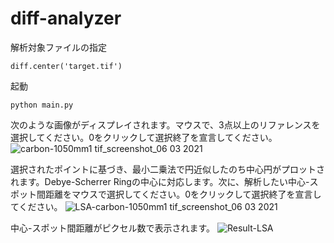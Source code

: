 # diff-analyzer

解析対象ファイルの指定
```
diff.center('target.tif')
```

起動
```
python main.py
```

次のような画像がディスプレイされます。マウスで、3点以上のリファレンスを選択してください。0をクリックして選択終了を宣言してください。
![carbon-1050mm1 tif_screenshot_06 03 2021](https://user-images.githubusercontent.com/7247018/110142412-7bb9fa00-7e19-11eb-8bf9-5de67c32f156.png)

選択されたポイントに基づき、最小二乗法で円近似したのち中心円がプロットされます。Debye-Scherrer Ringの中心に対応します。次に、解析したい中心-スポット間距離をマウスで選択してください。0をクリックして選択終了を宣言してください。
![LSA-carbon-1050mm1 tif_screenshot_06 03 2021](https://user-images.githubusercontent.com/7247018/110142750-d81d1980-7e19-11eb-9e88-875b68cd02e9.png)

中心-スポット間距離がピクセル数で表示されます。
![Result-LSA](https://user-images.githubusercontent.com/7247018/110144157-5ded9480-7e1b-11eb-9a4d-22425707aeb2.png)
